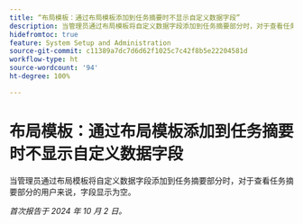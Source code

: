 ```yaml
---
title: “布局模板：通过布局模板添加到任务摘要时不显示自定义数据字段”
description: 当管理员通过布局模板将自定义数据字段添加到任务摘要部分时，对于查看任务摘要部分的用户来说，字段显示为空。
hidefromtoc: true
feature: System Setup and Administration
source-git-commit: c11389a7dc7d6d62f1025c7c42f8b5e22204581d
workflow-type: ht
source-wordcount: '94'
ht-degree: 100%

---
```


# 布局模板：通过布局模板添加到任务摘要时不显示自定义数据字段

当管理员通过布局模板将自定义数据字段添加到任务摘要部分时，对于查看任务摘要部分的用户来说，字段显示为空。

_首次报告于 2024 年 10 月 2 日。_
